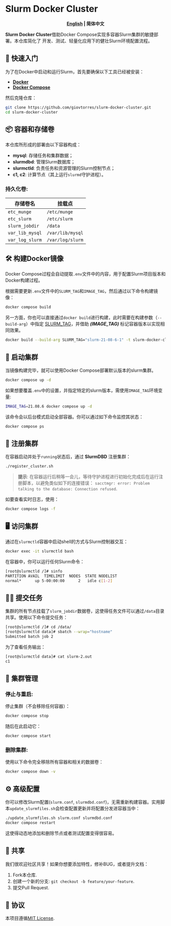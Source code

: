 # Slurm Docker Cluster

<p align="center">
    <b> <a href="../README.md">English</a> | 简体中文 </b>
</p>

**Slurm Docker Cluster**借助Docker Compose实现多容器Slurm集群的敏捷部署。本仓库简化了
开发、测试、轻量化应用下的健壮Slurm环境配置流程。

## 🏁 快速入门

为了在Docker中启动和运行Slurm，首先要确保以下工具已经被安装：

- **[Docker](https://docs.docker.com/get-docker/)**
- **[Docker Compose](https://docs.docker.com/compose/install/)**

然后克隆仓库：

```bash
git clone https://github.com/giovtorres/slurm-docker-cluster.git
cd slurm-docker-cluster
```

## 📦 容器和存储卷

本仓库所形成的部署由以下容器构成：

- **mysql**: 存储任务和集群数据；
- **slurmdbd**: 管理Slurm数据库；
- **slurmctld**: 负责任务和资源管理的Slurm控制节点；
- **c1, c2**: 计算节点（其上运行`slurmd`守护进程）。

### 持久化卷:
| 存储卷名 | 挂载点 |
| ------- | ------- |
| `etc_munge` | `/etc/munge` |
| `etc_slurm` | `/etc/slurm` |
| `slurm_jobdir` | `/data` |
| `var_lib_mysql` | `/var/lib/mysql` |
| `var_log_slurm` | `/var/log/slurm` |

## 🛠️ 构建Docker镜像

Docker Compose过程会自动提取`.env`文件中的内容，用于配置Slurm项目版本和Docker构建过程。

根据需要更新`.env`文件中的`SLURM_TAG`和`IMAGE_TAG`，然后通过以下命令构建镜像：

```bash
docker compose build
```

另一方面，你也可以直接通过`docker build`进行构建，此时需要在构建参数（`--build-arg`）中指定
[SLURM_TAG](https://github.com/SchedMD/slurm/tags)，并借助 ***(IMAGE_TAG)*** 标记容器版本以实现相同效果。

```bash
docker build --build-arg SLURM_TAG="slurm-21-08-6-1" -t slurm-docker-cluster:21.08.6 .
```

## 🚀 启动集群

当镜像构建完毕，就可以使用Docker Compose部署默认版本的slurm集群。

```bash
docker compose up -d
```

如果想要覆盖`.env`中的设置，并指定特定的slurm版本，需使用`IMAGE_TAG`环境变量:

```bash
IMAGE_TAG=21.08.6 docker compose up -d
```

该命令会以后台模式启动全部容器。你可以通过如下命令监控其状态：

```bash
docker compose ps
```

## 📝 注册集群

在容器启动并处于`running`状态后，通过 **SlurmDBD** 注册集群：

```bash
./register_cluster.sh
```

> **提示**: 在容器运行后稍等一会儿，等待守护进程进行初始化完成后在运行注册脚本，以避免类似如下的连接错误：
> `sacctmgr: error: Problem talking to the database: Connection refused`.

如要查看实时日志，使用：

```bash
docker compose logs -f
```

## 🖥️ 访问集群

通过在`slurmctld`容器中启动shell的方式与Slurm控制器交互：

```bash
docker exec -it slurmctld bash
```

在容器中，你可以运行任何Slurm命令：

```bash
[root@slurmctld /]# sinfo
PARTITION AVAIL  TIMELIMIT  NODES  STATE NODELIST
normal*      up 5-00:00:00      2   idle c[1-2]
```

## 🧑‍💻 提交任务

集群的所有节点挂载了`slurm_jobdir`数据卷，这使得任务文件可以通过`/data`目录共享。使用以下命令提交任务：

```bash
[root@slurmctld /]# cd /data/
[root@slurmctld data]# sbatch --wrap="hostname"
Submitted batch job 2
```

为了查看任务输出：

```bash
[root@slurmctld data]# cat slurm-2.out
c1
```

## 🔄 集群管理

### 停止与重启:

停止集群（不会移除任何容器）：

```bash
docker compose stop
```

随后在此启动它：

```bash
docker compose start
```

### 删除集群:

使用以下命令完全移除所有容器和相关的数据卷：

```bash
docker compose down -v
```

## ⚙️ 高级配置

你可以修改Slurm配置(`slurm.conf`, `slurmdbd.conf`)，无需重新构建容器。实用脚本`update_slurmfiles.sh`会检查配置更新并将配置分发进容器当中：
```bash
./update_slurmfiles.sh slurm.conf slurmdbd.conf
docker compose restart
```

这使得动态地添加和删除节点或者测试配置变得很容易。

## 🤝 共享

我们很欢迎社区共享！如果你想要添加特性，修补BUG，或者提升文档：

1. Fork本仓库.
2. 创建一个新的分支: `git checkout -b feature/your-feature`.
3. 提交Pull Request.

## 📄 协议

本项目遵循[MIT License](LICENSE).
